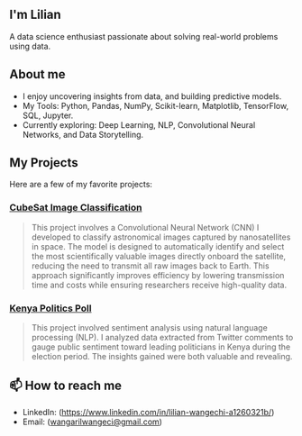 ## I'm Lilian
A data science enthusiast passionate about solving real-world problems using data.

## About me
- I enjoy uncovering insights from data, and building predictive models.
- My Tools: Python, Pandas, NumPy, Scikit-learn, Matplotlib, TensorFlow, SQL, Jupyter.
- Currently exploring: Deep Learning, NLP, Convolutional Neural Networks, and Data Storytelling.

## My Projects
Here are a few of my favorite projects:

### [CubeSat Image Classification](link-to-repo)
> This project involves a Convolutional Neural Network (CNN) I developed to classify astronomical images captured by nanosatellites in space. The model is designed to automatically identify and select the most scientifically valuable images directly onboard the satellite, reducing the need to transmit all raw images back to Earth. This approach significantly improves efficiency by lowering transmission time and costs while ensuring researchers receive high-quality data.

### [Kenya Politics Poll](https://github.com/Lilian-chii/DS)
> This project involved sentiment analysis using natural language processing (NLP). I analyzed data extracted from Twitter comments to gauge public sentiment toward leading politicians in Kenya during the election period. The insights gained were both valuable and revealing.


## 📫 How to reach me
- LinkedIn: (https://www.linkedin.com/in/lilian-wangechi-a1260321b/)
- Email: (wangarilwangeci@gmail.com)
